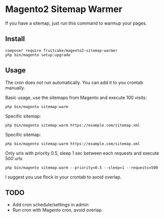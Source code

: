 # Magento2 Sitemap Warmer

If you have a sitemap, just run this command to warmup your pages.

## Install

```
composer require fruitcake/magento2-sitemap-warmer
php bin/magento setup:upgrade
```

## Usage

The cron does not run automatically. You can add it to you crontab manually.

Basic usage, use the sitemaps from Magento and execute 100 visits:
```
php bin/magento sitemap:warm
```

Specific sitemap:
```
php bin/magento sitemap:warm https://example.com/sitemap.xml
```

Specific sitemap:
```
php bin/magento sitemap:warm https://example.com/sitemap.xml
```

Only urls with priority 0.5, sleep 1 sec between each requests and execute 500 urls
```
php bin/magento sitemap:warm --priority=0.5 --sleep=1 --requests=500
```

I suggest you use flock in your crontab to avoid overlap.

## TODO

 - Add cron schedule/settings in admin
 - Run cron with Magento cron, avoid overlap